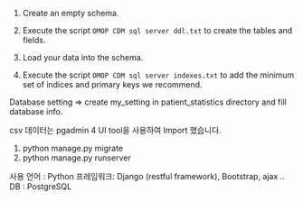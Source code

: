 1. Create an empty schema.

2. Execute the script `OMOP CDM sql server ddl.txt` to create the tables and fields.

3. Load your data into the schema.

4. Execute the script `OMOP CDM sql server indexes.txt` to add the minimum set of indices and primary keys we recommend.


Database setting => create my_setting in patient_statistics directory and fill database info.


csv 데이터는 pgadmin 4 UI tool을 사용하여 Import 했습니다.

1. python manage.py migrate
2. python manage.py runserver


사용 언어 : Python
프레임워크: Django (restful framework), Bootstrap, ajax ..
DB : PostgreSQL
